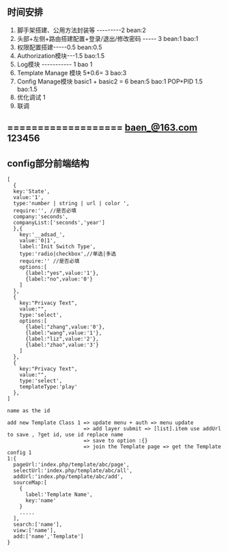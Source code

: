 ## 时间安排
1. 脚手架搭建、公用方法封装等 ---------2 bean:2
2. 头部+左侧+路由搭建配置+登录/退出/修改密码 ----- 3 bean:1 bao:1
3. 权限配置搭建-----0.5 bean:0.5
4. Authorization模块---1.5 bao:1.5
5. Log模块 ----------- 1  bao 1
6. Template Manage 模块 5*0.6= 3 bao:3
7. Config Manage模块 
    basic1 + basic2 = 6 bean:5 bao:1
    POP+PID 1.5 bao:1.5
8. 优化调试 1
9. 联调




===================
baen_@163.com
123456
--------------------------------------
## config部分前端结构
```
[
  {
  key:'State', 
  value:'1',
  type:'number | string | url | color ',
  require:'', //是否必填
  company:'seconds',
  companyList:['seconds','year']
  },{
    key:'__adsad_',
    value:'0|1',
    label:'Init Switch Type',
    type:'radio|checkbox',//单选|多选
    require:'' //是否必填
    options:[
      {label:"yes",value:'1'},
      {label:"no",value:'0'}
    ]
  },
  {
    key:"Privacy Text",
    value:"",
    type:'select',
    options:[
      {label:"zhang",value:'0'},
      {label:"wang",value:'1'},
      {label:"liz",value:'2'},
      {label:"zhao",value:'3'}
    ]
  },
  {
    key:"Privacy Text",
    value:"",
    type:'select',
    templateType:'play'
  },
]
```

```
name as the id

add new Template Class 1 => update menu + auth => menu update 
                         => add layer submit => [list].item use addUrl to save , ?get id, use id replace name
                         => save to option :{}
                         => join the Template page => get the Template config 1
1:{
  pageUrl:'index.php/template/abc/page',
  selectUrl:'index.php/template/abc/all',
  addUrl:'index.php/template/abc/add',
  sourceMap:[
    {
      label:'Template Name',
      key:'name'
    }
    .....
  ],
  search:['name'],
  view:['name'],
  add:['name','Template']
}

```